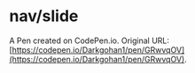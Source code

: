 # nav/slide

A Pen created on CodePen.io. Original URL: [https://codepen.io/Darkgohan1/pen/GRwvqOV](https://codepen.io/Darkgohan1/pen/GRwvqOV).

